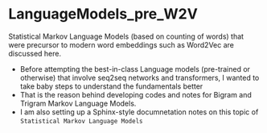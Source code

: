 # LanguageModels_pre_W2V
Statistical Markov Language Models (based on counting of words) that were precursor to modern word embeddings such as Word2Vec are discussed here. 

* Before attempting the best-in-class Language models (pre-trained or otherwise) that involve seq2seq networks and transformers, I wanted to take baby steps to understand the fundamentals better
* That is the reason behind developing codes and notes for Bigram and Trigram Markov Language Models.
* I am also setting up a Sphinx-style documnetation notes on this topic of `Statistical Markov Language Models`

